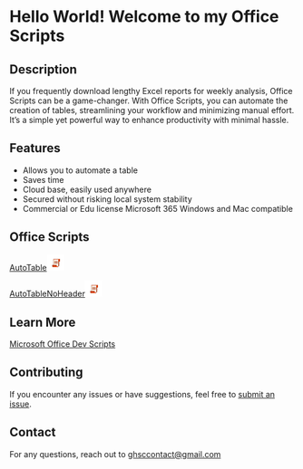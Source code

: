 # Hello World! Welcome to my Office Scripts

<head>
<meta name="google-site-verification" content="5q2w2wrf6EKk0nBTqPjm6nnqBgRyBExdjuC-jfnLrxs" />
</head>

## Description
If you frequently download lengthy Excel reports for weekly analysis, Office Scripts can be a game-changer. With Office Scripts, you can automate the creation of tables, streamlining your workflow and minimizing manual effort. It’s a simple yet powerful way to enhance productivity with minimal hassle.

## Features
- Allows you to automate a table
- Saves time
- Cloud base, easily used anywhere
- Secured without risking local system stability
- Commercial or Edu license Microsoft 365 Windows and Mac compatible

## Office Scripts
[AutoTable](./autotable/autotable.md)<img src="/autotable/images/oslogo.png" width="30"/>

[AutoTableNoHeader](./autotable/autotablenh.md)<img src="/autotable/images/oslogo.png" width="30"/>

## Learn More
[Microsoft Office Dev Scripts](https://learn.microsoft.com/en-us/office/dev/scripts/)


## Contributing
If you encounter any issues or have suggestions, feel free to [submit an issue](../../issues).


## Contact
For any questions, reach out to ghsccontact@gmail.com



